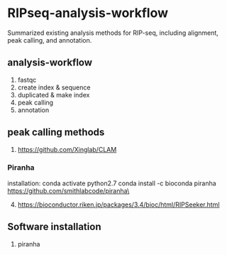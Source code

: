 # RIPseq-analysis-workflow
Summarized existing analysis methods for RIP-seq, including alignment, peak calling, and annotation.

## analysis-workflow
1. fastqc
2. create index & sequence
3. duplicated & make index
4. peak calling
5. annotation

## peak calling methods
1. https://github.com/Xinglab/CLAM

### Piranha
installation: 
conda activate python2.7
conda install -c bioconda piranha
https://github.com/smithlabcode/piranha\

4. https://bioconductor.riken.jp/packages/3.4/bioc/html/RIPSeeker.html

## Software installation
1. piranha
